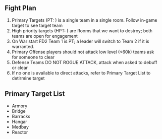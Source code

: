 ## Fight Plan

1. Primary Targets (PT: ) is a single team in a single room. Follow in-game target to see target team
1. High priority targets (HPT: ) are Rooms that we want to destroy; both teams are open for engagement
1. On War start FD2 Team 1 is PT; a leader will switch to Team 2 if it is warranted. 
1. Primary Offense players should not attack low level (<60k) teams ask	for someone to clear
1. Defense Teams DO NOT ROGUE ATTACK, attack when asked to debuff or clear 
1. If no one is available to direct attacks, refer to Primary Target List to detirmine target 




## Primary Target List
* Armory
* Bridge
* Barracks
* Hangar
* Medbay
* Reactor
